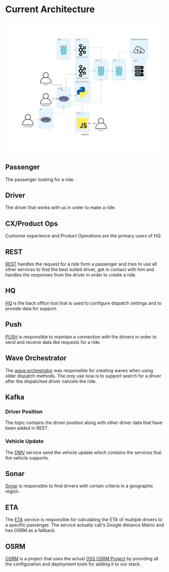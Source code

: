 <!-- Space: DT -->
<!-- Title: Current Architecture -->
<!-- Parent: Engineering -->
<!-- Attachment: img/dispatch.png -->

# Current Architecture

<img src="img/dispatch.png" alt="Current Architecture" width="1000px"/>

## Passenger

The passenger looking for a ride.

## Driver

The driver that works with us in order to make a ride.

## CX/Product Ops

Customer experience and Product Operations are the primary users of HQ.

## REST

[REST](https://github.com/taxibeat/rest/) handles the request for a ride form a passenger and tries to use all other services to find the best suited driver, get in contact with him and handles the responses from the driver in order to create a ride.

## HQ

[HQ](https://github.com/taxibeat/hq) is the back office tool that is used to configure dispatch settings and to provide data for support.

## Push

[PUSH](https://github.com/taxibeat/push) is responsible to maintain a connection with the drivers in order to send and receive data like requests for a ride.

## Wave Orchestrator

The [wave orchestrator](https://github.com/taxibeat/wave-orchestrator) was responsible for creating waves when using older dispatch methods. The only use now is to support search for a driver after the dispatched driver cancels the ride.

## Kafka

### Driver Position

The topic contains the driver position along with other driver data that have been added in REST.

### Vehicle Update

The [DMV](https://github.com/taxibeat/dmv) service send the vehicle update which contains the services that the vehicle supports.

## Sonar

[Sonar](https://github.com/taxibeat/sonar/) is responsible to find drivers with certain criteria in a geographic region.

## ETA

The [ETA](https://github.com/taxibeat/eta/) service is responsible for calculating the ETA of multiple drivers to a specific passenger. The service actually call's Google distance Matrix and has OSRM as a fallback.

## OSRM

[OSRM](https://github.com/taxibeat/osrm/) is a project that uses the actual [OSS OSRM Project](http://project-osrm.org/) by providing all the configuration and deployment tools for adding it to our stack.
